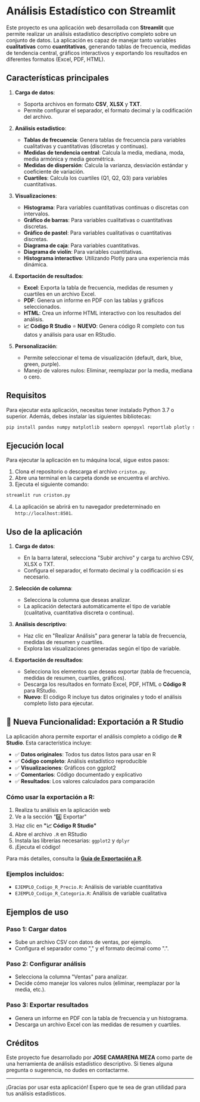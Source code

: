 # Análisis Estadístico con Streamlit

Este proyecto es una aplicación web desarrollada con **Streamlit** que permite realizar un análisis estadístico descriptivo completo sobre un conjunto de datos. La aplicación es capaz de manejar tanto variables **cualitativas** como **cuantitativas**, generando tablas de frecuencia, medidas de tendencia central, gráficos interactivos y exportando los resultados en diferentes formatos (Excel, PDF, HTML).

## Características principales

1. **Carga de datos**: 
   - Soporta archivos en formato **CSV**, **XLSX** y **TXT**.
   - Permite configurar el separador, el formato decimal y la codificación del archivo.

2. **Análisis estadístico**:
   - **Tablas de frecuencia**: Genera tablas de frecuencia para variables cualitativas y cuantitativas (discretas y continuas).
   - **Medidas de tendencia central**: Calcula la media, mediana, moda, media armónica y media geométrica.
   - **Medidas de dispersión**: Calcula la varianza, desviación estándar y coeficiente de variación.
   - **Cuartiles**: Calcula los cuartiles (Q1, Q2, Q3) para variables cuantitativas.

3. **Visualizaciones**:
   - **Histograma**: Para variables cuantitativas continuas o discretas con intervalos.
   - **Gráfico de barras**: Para variables cualitativas o cuantitativas discretas.
   - **Gráfico de pastel**: Para variables cualitativas o cuantitativas discretas.
   - **Diagrama de caja**: Para variables cuantitativas.
   - **Diagrama de violín**: Para variables cuantitativas.
   - **Histograma interactivo**: Utilizando Plotly para una experiencia más dinámica.

4. **Exportación de resultados**:
   - **Excel**: Exporta la tabla de frecuencia, medidas de resumen y cuartiles en un archivo Excel.
   - **PDF**: Genera un informe en PDF con las tablas y gráficos seleccionados.
   - **HTML**: Crea un informe HTML interactivo con los resultados del análisis.
   - **📈 Código R Studio** ⭐ **NUEVO**: Genera código R completo con tus datos y análisis para usar en RStudio.

5. **Personalización**:
   - Permite seleccionar el tema de visualización (default, dark, blue, green, purple).
   - Manejo de valores nulos: Eliminar, reemplazar por la media, mediana o cero.

## Requisitos

Para ejecutar esta aplicación, necesitas tener instalado Python 3.7 o superior. Además, debes instalar las siguientes bibliotecas:

```bash
pip install pandas numpy matplotlib seaborn openpyxl reportlab plotly streamlit
```

## Ejecución local

Para ejecutar la aplicación en tu máquina local, sigue estos pasos:

1. Clona el repositorio o descarga el archivo `criston.py`.
2. Abre una terminal en la carpeta donde se encuentra el archivo.
3. Ejecuta el siguiente comando:

```bash
streamlit run criston.py
```

4. La aplicación se abrirá en tu navegador predeterminado en `http://localhost:8501`.

## Uso de la aplicación

1. **Carga de datos**:
   - En la barra lateral, selecciona "Subir archivo" y carga tu archivo CSV, XLSX o TXT.
   - Configura el separador, el formato decimal y la codificación si es necesario.

2. **Selección de columna**:
   - Selecciona la columna que deseas analizar.
   - La aplicación detectará automáticamente el tipo de variable (cualitativa, cuantitativa discreta o continua).

3. **Análisis descriptivo**:
   - Haz clic en "Realizar Análisis" para generar la tabla de frecuencia, medidas de resumen y cuartiles.
   - Explora las visualizaciones generadas según el tipo de variable.

4. **Exportación de resultados**:
   - Selecciona los elementos que deseas exportar (tabla de frecuencia, medidas de resumen, cuartiles, gráficos).
   - Descarga los resultados en formato Excel, PDF, HTML o **Código R** para RStudio.
   - **Nuevo**: El código R incluye tus datos originales y todo el análisis completo listo para ejecutar.

## 🌟 Nueva Funcionalidad: Exportación a R Studio

La aplicación ahora permite exportar el análisis completo a código de **R Studio**. Esta característica incluye:

- ✅ **Datos originales**: Todos tus datos listos para usar en R
- ✅ **Código completo**: Análisis estadístico reproducible
- ✅ **Visualizaciones**: Gráficos con ggplot2
- ✅ **Comentarios**: Código documentado y explicativo
- ✅ **Resultados**: Los valores calculados para comparación

### Cómo usar la exportación a R:

1. Realiza tu análisis en la aplicación web
2. Ve a la sección "4️⃣ Exportar"
3. Haz clic en **"📈 Código R Studio"**
4. Abre el archivo `.R` en RStudio
5. Instala las librerías necesarias: `ggplot2` y `dplyr`
6. ¡Ejecuta el código!

Para más detalles, consulta la **[Guía de Exportación a R](GUIA_EXPORTACION_R.md)**.

### Ejemplos incluidos:

- `EJEMPLO_Codigo_R_Precio.R`: Análisis de variable cuantitativa
- `EJEMPLO_Codigo_R_Categoria.R`: Análisis de variable cualitativa

## Ejemplos de uso

### Paso 1: Cargar datos
- Sube un archivo CSV con datos de ventas, por ejemplo.
- Configura el separador como "," y el formato decimal como ".".

### Paso 2: Configurar análisis
- Selecciona la columna "Ventas" para analizar.
- Decide cómo manejar los valores nulos (eliminar, reemplazar por la media, etc.).

### Paso 3: Exportar resultados
- Genera un informe en PDF con la tabla de frecuencia y un histograma.
- Descarga un archivo Excel con las medidas de resumen y cuartiles.

## Créditos

Este proyecto fue desarrollado por **JOSE CAMARENA MEZA** como parte de una herramienta de análisis estadístico descriptivo. Si tienes alguna pregunta o sugerencia, no dudes en contactarme.

---

¡Gracias por usar esta aplicación! Espero que te sea de gran utilidad para tus análisis estadísticos.
